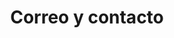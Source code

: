 ---
layout: default
title: Correo y contacto
parent: Participación, contacto y FAQs
nav_order: 1
---